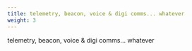 ```yaml
---
title: telemetry, beacon, voice & digi comms... whatever
weight: 3
---
```

telemetry, beacon, voice & digi comms... whatever

